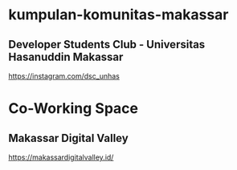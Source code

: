 # kumpulan-komunitas-makassar

## Developer Students Club - Universitas Hasanuddin Makassar
https://instagram.com/dsc_unhas

# Co-Working Space
## Makassar Digital Valley
https://makassardigitalvalley.id/

